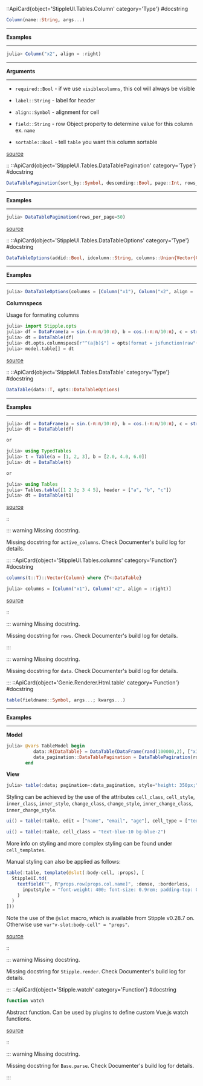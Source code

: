 

::ApiCard{object='StippleUI.Tables.Column' category='Type'}
#docstring



```julia
Column(name::String, args...)
```



---


**Examples**


---


```julia
julia> Column("x2", align = :right)
```



---


**Arguments**


---

- `required::Bool` - if we use `visiblecolumns`, this col will always be visible
  
- `label::String` - label for header
  
- `align::Symbol` - alignment for cell
  
- `field::String` - row Object property to determine value for this column ex. `name`
  
- `sortable::Bool` - tell `table` you want this column sortable
  


[source](https://github.com/GenieFramework/StippleUI.jl/blob/v0.24.2/src/Tables.jl#L29-L50)

::
::ApiCard{object='StippleUI.Tables.DataTablePagination' category='Type'}
#docstring



```julia
DataTablePagination(sort_by::Symbol, descending::Bool, page::Int, rows_per_page::Int)
```



---


**Examples**


---


```julia
julia> DataTablePagination(rows_per_page=50)
```



[source](https://github.com/GenieFramework/StippleUI.jl/blob/v0.24.2/src/Tables.jl#L63-L73)

::
::ApiCard{object='StippleUI.Tables.DataTableOptions' category='Type'}
#docstring



```julia
DataTableOptions(addid::Bool, idcolumn::String, columns::Union{Vector{Column},Nothing}, columnspecs::Dict{Union{String, Regex}, Dict{Symbol, Any}})
```



---


**Examples**


---


```julia
julia> DataTableOptions(columns = [Column("x1"), Column("x2", align = :right)])
```


**Columnspecs**

Usage for formating columns

```julia
julia> import Stipple.opts
julia> df = DataFrame(a = sin.(-π:π/10:π), b = cos.(-π:π/10:π), c = string.(rand(21)))
julia> dt = DataTable(df)
julia> dt.opts.columnspecs[r"^(a|b)$"] = opts(format = jsfunction(raw"(val, row) => `${100*val.toFixed(3)}%`"))
julia> model.table[] = dt
```



[source](https://github.com/GenieFramework/StippleUI.jl/blob/v0.24.2/src/Tables.jl#L83-L105)

::
::ApiCard{object='StippleUI.Tables.DataTable' category='Type'}
#docstring



```julia
DataTable(data::T, opts::DataTableOptions)
```



---


**Examples**


---


```julia
julia> df = DataFrame(a = sin.(-π:π/10:π), b = cos.(-π:π/10:π), c = string.(rand(21)))
julia> dt = DataTable(df)

or

julia> using TypedTables
julia> t = Table(a = [1, 2, 3], b = [2.0, 4.0, 6.0])
julia> dt = DataTable(t)

or

julia> using Tables
julia> Tables.table([1 2 3; 3 4 5], header = ["a", "b", "c"])
julia> dt = DataTable(t1)
```



[source](https://github.com/GenieFramework/StippleUI.jl/blob/v0.24.2/src/Tables.jl#L119-L142)

::

::: warning Missing docstring.

Missing docstring for `active_columns`. Check Documenter&#39;s build log for details.

:::
::ApiCard{object='StippleUI.Tables.columns' category='Function'}
#docstring



```julia
columns(t::T)::Vector{Column} where {T<:DataTable}
```


```julia
julia> columns = [Column("x1"), Column("x2", align = :right)]
```



[source](https://github.com/GenieFramework/StippleUI.jl/blob/v0.24.2/src/Tables.jl#L163-L169)

::

::: warning Missing docstring.

Missing docstring for `rows`. Check Documenter&#39;s build log for details.

:::

::: warning Missing docstring.

Missing docstring for `data`. Check Documenter&#39;s build log for details.

:::
::ApiCard{object='Genie.Renderer.Html.table' category='Function'}
#docstring



```julia
table(fieldname::Symbol, args...; kwargs...)
```



---


**Examples**


---


**Model**

```julia
julia> @vars TableModel begin
          data::R{DataTable} = DataTable(DataFrame(rand(100000,2), ["x1", "x2"]), DataTableOptions(columns = [Column("x1"), Column("x2", align = :right)]))
          data_pagination::DataTablePagination = DataTablePagination(rows_per_page=50)
       end
```


**View**

```julia
julia> table(:data; pagination=:data_pagination, style="height: 350px;", title="Random numbers")
```


Styling can be achieved by the use of the attributes `cell_class`, `cell_style`, `inner_class`, `inner_style`, `change_class`, `change_style`, `inner_change_class`, `inner_change_style`.

```julia
ui() = table(:table, edit = ["name", "email", "age"], cell_type = ["text", "text", "number"])

ui() = table(:table, cell_class = "text-blue-10 bg-blue-2")
```


More info on styling and more complex styling can be found under `cell_templates`.

Manual styling can also be applied as follows:

```julia
table(:table, template(@slot(:body-cell, :props), [
  StippleUI.td(
    textfield("", R"props.row[props.col.name]", :dense, :borderless,
      inputstyle = "font-weight: 400; font-size: 0.9rem; padding-top: 0; padding-bottom: 0"
    )
  )
]))
```


Note the use of the `@slot` macro, which is available from Stipple v0.28.7 on. Otherwise use `var"v-slot:body-cell" = "props"`.


[source](https://github.com/GenieFramework/StippleUI.jl/blob/v0.24.2/src/Tables.jl#L432-L473)

::

::: warning Missing docstring.

Missing docstring for `Stipple.render`. Check Documenter&#39;s build log for details.

:::
::ApiCard{object='Stipple.watch' category='Function'}
#docstring



```julia
function watch
```


Abstract function. Can be used by plugins to define custom Vue.js watch functions.


[source](https://github.com/GenieFramework/Stipple.jl/blob/v0.30.7/src/Stipple.jl#L320-L324)

::

::: warning Missing docstring.

Missing docstring for `Base.parse`. Check Documenter&#39;s build log for details.

:::
